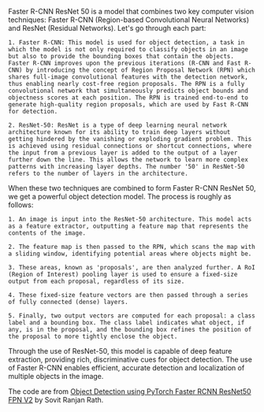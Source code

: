Faster R-CNN ResNet 50 is a model that combines two key computer vision techniques: Faster R-CNN (Region-based Convolutional Neural Networks) and ResNet (Residual Networks). Let's go through each part:

    1. Faster R-CNN: This model is used for object detection, a task in which the model is not only required to classify objects in an image but also to provide the bounding boxes that contain the objects. Faster R-CNN improves upon the previous iterations (R-CNN and Fast R-CNN) by introducing the concept of Region Proposal Network (RPN) which shares full-image convolutional features with the detection network, thus enabling nearly cost-free region proposals. The RPN is a fully convolutional network that simultaneously predicts object bounds and objectness scores at each position. The RPN is trained end-to-end to generate high-quality region proposals, which are used by Fast R-CNN for detection.

    2. ResNet-50: ResNet is a type of deep learning neural network architecture known for its ability to train deep layers without getting hindered by the vanishing or exploding gradient problem. This is achieved using residual connections or shortcut connections, where the input from a previous layer is added to the output of a layer further down the line. This allows the network to learn more complex patterns with increasing layer depths. The number '50' in ResNet-50 refers to the number of layers in the architecture.

When these two techniques are combined to form Faster R-CNN ResNet 50, we get a powerful object detection model. The process is roughly as follows:

    1. An image is input into the ResNet-50 architecture. This model acts as a feature extractor, outputting a feature map that represents the contents of the image.

    2. The feature map is then passed to the RPN, which scans the map with a sliding window, identifying potential areas where objects might be.

    3. These areas, known as 'proposals', are then analyzed further. A RoI (Region of Interest) pooling layer is used to ensure a fixed-size output from each proposal, regardless of its size.

    4. These fixed-size feature vectors are then passed through a series of fully connected (dense) layers.

    5. Finally, two output vectors are computed for each proposal: a class label and a bounding box. The class label indicates what object, if any, is in the proposal, and the bounding box refines the position of the proposal to more tightly enclose the object.

Through the use of ResNet-50, this model is capable of deep feature extraction, providing rich, discriminative cues for object detection. The use of Faster R-CNN enables efficient, accurate detection and localization of multiple objects in the image.

The code are from [Object Detection using PyTorch Faster RCNN ResNet50 FPN V2](https://debuggercafe.com/object-detection-using-pytorch-faster-rcnn-resnet50-fpn-v2/) by Sovit Ranjan Rath.
